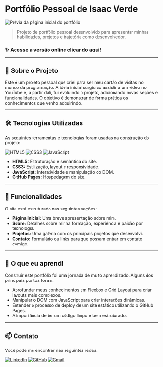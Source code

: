# Portfólio Pessoal de Isaac Verde

![Prévia da página inicial do portfólio](https://github.com/user-attachments/assets/6193c034-0b6c-43f2-81a2-3689b13989d5)

> Projeto de portfólio pessoal desenvolvido para apresentar minhas habilidades, projetos e trajetória como desenvolvedor.
### ✨ [Acesse a versão online clicando aqui!](https://isaacverde.github.io/portfolio-atualizado/)

---

## 🚀 Sobre o Projeto

Este é um projeto pessoal que criei para ser meu cartão de visitas no mundo da programação. A ideia inicial surgiu ao assistir a um vídeo no YouTube e, a partir dali, fui evoluindo o projeto, adicionando novas seções e funcionalidades. O objetivo é demonstrar de forma prática os conhecimentos que venho adquirindo.

---

## 🛠️ Tecnologias Utilizadas

As seguintes ferramentas e tecnologias foram usadas na construção do projeto:

![HTML5](https://img.shields.io/badge/HTML5-E34F26?style=for-the-badge&logo=html5&logoColor=white)
![CSS3](https://img.shields.io/badge/CSS3-1572B6?style=for-the-badge&logo=css3&logoColor=white)
![JavaScript](https://img.shields.io/badge/JavaScript-F7DF1E?style=for-the-badge&logo=javascript&logoColor=black)

* **HTML5:** Estruturação e semântica do site.
* **CSS3:** Estilização, layout e responsividade.
* **JavaScript:** Interatividade e manipulação do DOM.
* **GitHub Pages:** Hospedagem do site.

---

## 🎯 Funcionalidades

O site está estruturado nas seguintes seções:

* **Página Inicial:** Uma breve apresentação sobre mim.
* **Sobre:** Detalhes sobre minha formação, experiência e paixão por tecnologia.
* **Projetos:** Uma galeria com os principais projetos que desenvolvi.
* **Contato:** Formulário ou links para que possam entrar em contato comigo.
---

## 🧠 O que eu aprendi

Construir este portfólio foi uma jornada de muito aprendizado. Alguns dos principais pontos foram:

* Aprofundar meus conhecimentos em Flexbox e Grid Layout para criar layouts mais complexos.
* Manipular o DOM com JavaScript para criar interações dinâmicas.
* Entender o processo de deploy de um site estático utilizando o GitHub Pages.
* A importância de ter um código limpo e bem estruturado.

---

## 📫 Contato

Você pode me encontrar nas seguintes redes:

[![LinkedIn](https://img.shields.io/badge/LinkedIn-0077B5?style=for-the-badge&logo=linkedin&logoColor=white)](https://www.linkedin.com/in/seu-usuario/)
[![GitHub](https://img.shields.io/badge/GitHub-181717?style=for-the-badge&logo=github&logoColor=white)](https://github.com/isaacVerde)
[![Gmail](https://img.shields.io/badge/Gmail-D14836?style=for-the-badge&logo=gmail&logoColor=white)](mailto:seu-email@gmail.com)
